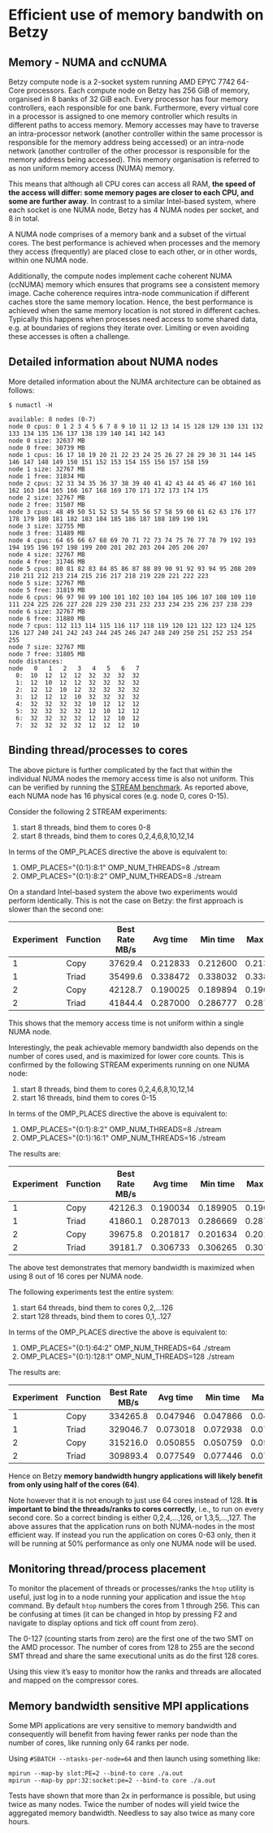 # Efficient use of memory bandwith on Betzy

## Memory - NUMA and ccNUMA

Betzy compute node is a 2-socket system running AMD EPYC 7742 64-Core
processors.  Each compute node on Betzy has 256 GiB of memory, organised in 8
banks of 32 GiB each. Every processor has four memory controllers, each
responsible for one bank. Furthermore, every virtual core in a processor is
assigned to one memory controller which results in different paths to access
memory. Memory accesses may have to traverse an intra-processor network
(another controller within the same processor is responsible for the memory
address being accessed) or an intra-node network (another controller of the
other processor is responsible for the memory address being accessed). This
memory organisation is referred to as non uniform memory access (NUMA) memory.

This means that although all CPU cores can access all RAM, **the speed of the
access will differ: some memory pages are closer to each CPU, and some are
further away**. In contrast to a similar Intel-based system, where each socket
is one NUMA node, Betzy has 4 NUMA nodes per socket, and 8 in total.

A NUMA node comprises of a memory bank and a subset of the virtual cores. The
best performance is achieved when processes and the memory they access
(frequently) are placed close to each other, or in other words, within one NUMA
node.

Additionally, the compute nodes implement cache coherent NUMA (ccNUMA) memory
which ensures that programs see a consistent memory image. Cache coherence
requires intra-node communication if different caches store the same memory
location.  Hence, the best performance is achieved when the same memory
location is not stored in different caches. Typically this happens when
processes need access to some shared data, e.g. at boundaries of regions they
iterate over. Limiting or even avoiding these accesses is often a challenge.


## Detailed information about NUMA nodes

More detailed information about the NUMA
architecture can be obtained as follows:
```
$ numactl -H

available: 8 nodes (0-7)
node 0 cpus: 0 1 2 3 4 5 6 7 8 9 10 11 12 13 14 15 128 129 130 131 132 133 134 135 136 137 138 139 140 141 142 143
node 0 size: 32637 MB
node 0 free: 30739 MB
node 1 cpus: 16 17 18 19 20 21 22 23 24 25 26 27 28 29 30 31 144 145 146 147 148 149 150 151 152 153 154 155 156 157 158 159
node 1 size: 32767 MB
node 1 free: 31834 MB
node 2 cpus: 32 33 34 35 36 37 38 39 40 41 42 43 44 45 46 47 160 161 162 163 164 165 166 167 168 169 170 171 172 173 174 175
node 2 size: 32767 MB
node 2 free: 31507 MB
node 3 cpus: 48 49 50 51 52 53 54 55 56 57 58 59 60 61 62 63 176 177 178 179 180 181 182 183 184 185 186 187 188 189 190 191
node 3 size: 32755 MB
node 3 free: 31489 MB
node 4 cpus: 64 65 66 67 68 69 70 71 72 73 74 75 76 77 78 79 192 193 194 195 196 197 198 199 200 201 202 203 204 205 206 207
node 4 size: 32767 MB
node 4 free: 31746 MB
node 5 cpus: 80 81 82 83 84 85 86 87 88 89 90 91 92 93 94 95 208 209 210 211 212 213 214 215 216 217 218 219 220 221 222 223
node 5 size: 32767 MB
node 5 free: 31819 MB
node 6 cpus: 96 97 98 99 100 101 102 103 104 105 106 107 108 109 110 111 224 225 226 227 228 229 230 231 232 233 234 235 236 237 238 239
node 6 size: 32767 MB
node 6 free: 31880 MB
node 7 cpus: 112 113 114 115 116 117 118 119 120 121 122 123 124 125 126 127 240 241 242 243 244 245 246 247 248 249 250 251 252 253 254 255
node 7 size: 32767 MB
node 7 free: 31805 MB
node distances:
node   0   1   2   3   4   5   6   7
  0:  10  12  12  12  32  32  32  32
  1:  12  10  12  12  32  32  32  32
  2:  12  12  10  12  32  32  32  32
  3:  12  12  12  10  32  32  32  32
  4:  32  32  32  32  10  12  12  12
  5:  32  32  32  32  12  10  12  12
  6:  32  32  32  32  12  12  10  12
  7:  32  32  32  32  12  12  12  10
```


## Binding thread/processes to cores

The above picture is further complicated by the fact that within the individual
NUMA nodes the memory access time is also not uniform. This can be verified by
running the [STREAM benchmark](https://www.cs.virginia.edu/stream/ref.html). As
reported above, each NUMA node has 16 physical cores (e.g. node 0, cores 0-15).

Consider the following 2 STREAM experiments:

1. start 8 threads, bind them to cores 0-8
2. start 8 threads, bind them to cores 0,2,4,6,8,10,12,14

In terms of the OMP_PLACES directive the above is equivalent to:

1. OMP_PLACES="{0:1}:8:1" OMP_NUM_THREADS=8 ./stream
2. OMP_PLACES="{0:1}:8:2" OMP_NUM_THREADS=8 ./stream

On a standard Intel-based system the above two experiments would perform
identically. This is not the case on Betzy: the first approach is slower than the
second one:

| Experiment | Function | Best Rate MB/s | Avg time | Min time | Max time |
| ---------- | -------- | -------------- | -------- | -------- | -------- |
| 1          | Copy     | 37629.4        | 0.212833 | 0.212600 | 0.213007 |
| 1          | Triad    | 35499.6        | 0.338472 | 0.338032 | 0.338771 |
| 2          | Copy     | 42128.7        | 0.190025 | 0.189894 | 0.190152 |
| 2          | Triad    | 41844.4        | 0.287000 | 0.286777 | 0.287137 |

This shows that the memory access time is not uniform within a single NUMA node.

Interestingly, the peak achievable memory bandwidth also depends on the number
of cores used, and is maximized for lower core counts. This is confirmed by the
following STREAM experiments running on one NUMA node:

1. start 8 threads, bind them to cores 0,2,4,6,8,10,12,14
2. start 16 threads, bind them to cores 0-15

In terms of the OMP_PLACES directive the above is equivalent to:

1. OMP_PLACES="{0:1}:8:2" OMP_NUM_THREADS=8 ./stream
2. OMP_PLACES="{0:1}:16:1" OMP_NUM_THREADS=16 ./stream

The results are:

| Experiment | Function | Best Rate MB/s | Avg time | Min time | Max time |
| ---------- | -------- | -------------- | -------- | -------- | -------- |
| 1          | Copy     | 42126.3        | 0.190034 | 0.189905 | 0.190177 |
| 1          | Triad    | 41860.1        | 0.287013 | 0.286669 | 0.287387 |
| 2          | Copy     | 39675.8        | 0.201817 | 0.201634 | 0.201950 |
| 2          | Triad    | 39181.7        | 0.306733 | 0.306265 | 0.307508 |

The above test demonstrates that memory bandwidth is maximized when using 8 out of 16 cores per NUMA node.

The following experiments test the entire system:

1. start 64 threads, bind them to cores 0,2,...126
2. start 128 threads, bind them to cores 0,1,..127

In terms of the OMP_PLACES directive the above is equivalent to:

1. OMP_PLACES="{0:1}:64:2" OMP_NUM_THREADS=64 ./stream
2. OMP_PLACES="{0:1}:128:1" OMP_NUM_THREADS=128 ./stream

The results are:

| Experiment | Function | Best Rate MB/s | Avg time | Min time | Max time |
| ---------- | -------- | -------------- | -------- | -------- | -------- |
| 1          | Copy     | 334265.8       | 0.047946 | 0.047866 | 0.048052 |
| 1          | Triad    | 329046.7       | 0.073018 | 0.072938 | 0.073143 |
| 2          | Copy     | 315216.0       | 0.050855 | 0.050759 | 0.050926 |
| 2          | Triad    | 309893.4       | 0.077549 | 0.077446 | 0.077789 |

Hence on Betzy **memory bandwidth hungry applications will likely benefit from only using half of the cores (64)**.

Note however that it is not enough to just use 64 cores instead of 128. **It is
important to bind the threads/ranks to cores correctly**, i.e., to run on every
second core. So a correct binding is either 0,2,4,...,126, or 1,3,5,...,127.
The above assures that the application runs on both NUMA-nodes in the most
efficient way. If instead you run the application on cores 0-63 only, then it
will be running at 50% performance as only one NUMA node will be used.


## Monitoring thread/process placement

To monitor the placement of threads or processes/ranks the `htop` utility is
useful, just log in to a node running your application and issue the `htop`
command. By default  `htop` numbers the cores from 1 through 256. This can be
confusing at times (it can be changed in htop by pressing F2 and navigate to
display options and tick off count from zero).

The 0-127 (counting starts from zero) are the first one of the two SMT on the
AMD processor. The number of cores from 128 to 255 are the second SMT thread
and share the same executional units as do the first 128 cores.

Using this view it’s easy to monitor how the ranks and threads are allocated
and mapped on the compressor cores.


## Memory bandwidth sensitive MPI applications

Some MPI applications are very sensitive to memory bandwidth
and consequently will benefit from having fewer ranks per node than the number
of cores, like running only 64 ranks per node.

Using `#SBATCH --ntasks-per-node=64` and then launch using something like:
```
mpirun --map-by slot:PE=2 --bind-to core ./a.out
mpirun --map-by ppr:32:socket:pe=2 --bind-to core ./a.out
```

Tests have shown that more than 2x in performance is possible, but using twice
as many nodes. Twice the number of nodes will yield twice the aggregated
memory bandwidth. Needless to say also twice as many core hours.
